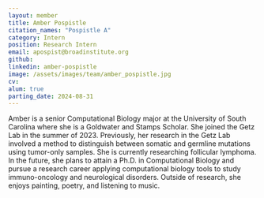 ```yaml
---
layout: member
title: Amber Pospistle
citation_names: "Pospistle A"
category: Intern
position: Research Intern
email: apospist@broadinstitute.org
github: 
linkedin: amber-pospistle
image: /assets/images/team/amber_pospistle.jpg
cv:
alum: true
parting_date: 2024-08-31
---
```


Amber is a senior Computational Biology major at the University of South Carolina where she is a Goldwater and Stamps Scholar. She joined the Getz Lab in the summer of 2023. Previously, her research in the Getz Lab involved a method to distinguish between somatic and germline mutations using tumor-only samples. She is currently researching follicular lymphoma. In the future, she plans to attain a Ph.D. in Computational Biology and pursue a research career applying computational biology tools to study immuno-oncology and neurological disorders. Outside of research, she enjoys painting, poetry, and listening to music.
